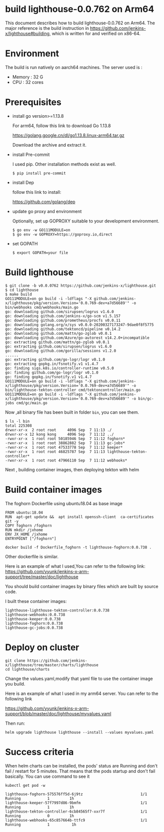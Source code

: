 # build lighthouse-0.0.762 on Arm64 

This document describes how to build lighthouse-0.0.762 on Arm64. The major reference is the build instruction in https://github.com/jenkins-x/lighthouse#building, which is written for and verified on x86-64.

# Environment
The build is run natively on aarch64 machines. The server used is :

- Memory : 32 G
- CPU : 32 cores

# Prerequisites
* install go version>=1.13.8

  For arm64, follow this link to download Go 1.13.8 

  https://golang.google.cn/dl/go1.13.8.linux-arm64.tar.gz

  Download the archive and extract it.

* install Pre-commit

  I used pip. Other installation methods exist as well.

  `$ pip install pre-commit`

* install Dep

  follow this link to install:

  https://github.com/golang/dep

* update go proxy and environment

  Optionally, set up GOPROXY suitable to your development environment.

  ```
  $ go env -w GO111MODULE=on
  $ go env -w GOPROXY=https://goproxy.io,direct
  ```

* set GOPATH

  `$ export GOPATH=your file`

# Build lighthouse

```shell
$ git clone -b v0.0.0762 https://github.com/jenkins-x/lighthouse.git
$ cd lighthouse
$ make build 
GO111MODULE=on go build -i -ldflags "-X github.com/jenkins-x/lighthouse/pkg/version.Version='0.0.769-dev+a7d56689'" -o bin/webhooks cmd/webhooks/main.go
go: downloading github.com/sirupsen/logrus v1.6.0
go: downloading github.com/jenkins-x/go-scm v1.5.157
go: downloading github.com/prometheus/procfs v0.0.11
go: downloading golang.org/x/sys v0.0.0-20200327173247-9dae0f8f5775
go: downloading github.com/tektoncd/pipeline v0.14.2
go: downloading github.com/mattn/go-zglob v0.0.1
go: downloading github.com/Azure/go-autorest v14.2.0+incompatible
go: extracting github.com/mattn/go-zglob v0.0.1
go: extracting github.com/sirupsen/logrus v1.6.0
go: downloading github.com/gorilla/sessions v1.2.0
......
go: extracting github.com/go-logr/logr v0.1.0
go: extracting gopkg.in/fsnotify.v1 v1.4.7
go: finding sigs.k8s.io/controller-runtime v0.5.0
go: finding github.com/go-logr/logr v0.1.0
go: finding gopkg.in/fsnotify.v1 v1.4.7
GO111MODULE=on go build -i -ldflags "-X github.com/jenkins-x/lighthouse/pkg/version.Version='0.0.769-dev+a7d56689'" -o bin/lighthouse-tekton-controller cmd/tektoncontroller/main.go
GO111MODULE=on go build -i -ldflags "-X github.com/jenkins-x/lighthouse/pkg/version.Version='0.0.769-dev+a7d56689'" -o bin/gc-jobs cmd/gc/main.go
```

Now ,all binary file has been built in folder `bin`, you can see them.

```
$ ls -l bin
total 225308
drwxr-xr-x  2 root root     4096 Sep  7 11:13 ./
drwxr-xr-x 12 kong kong     4096 Sep  7 11:12 ../
-rwxr-xr-x  1 root root 50185946 Sep  7 11:12 foghorn*
-rwxr-xr-x  1 root root 38862882 Sep  7 11:13 gc-jobs*
-rwxr-xr-x  1 root root 47533778 Sep  7 11:12 keeper*
-rwxr-xr-x  1 root root 46825787 Sep  7 11:13 lighthouse-tekton-controller*
-rwxr-xr-x  1 root root 47966110 Sep  7 11:12 webhooks*
```

Next , building container images, then deploying tekton  with helm
# Build container images 
The foghorn Dockerfile using ubuntu18.04 as base image

```
FROM ubuntu:18.04
RUN  apt-get update &&  apt install openssh-client  ca-certificates git -y
COPY foghorn /foghorn
RUN mkdir /jxhome
ENV JX_HOME /jxhome
ENTRYPOINT ["/foghorn"]
```

```
docker build -f Dockerfile_foghorn -t lighthouse-foghorn:0.0.738 .
```



Other dockerfile is similar.

Here is an example of what I used,You can refer to the following link: https://github.com/yyunk/jenkins-x-arm-support/tree/master/doc/lighthouse

You should build container images by binary files which are built by source code.

I built these container images:

```
lighthouse-lighthouse-tekton-controller:0.0.738
lighthouse-webhooks:0.0.738
lighthouse-keeper:0.0.738
lighthouse-foghorn:0.0.738
lighthouse-gc-jobs:0.0.738
```

# Deploy on cluster

```
git clone https://github.com/jenkins-x/lighthouse/tree/master/charts/lighthouse
cd lighthouse/charts
```

Change the values.yaml,modify that yaml file to use the container image you build.

Here is an example of what I used in my arm64 server. You can refer to the following link

https://github.com/yyunk/jenkins-x-arm-support/blob/master/doc/lighthouse/myvalues.yaml

Then run:

`helm upgrade lighthouse lighthouse --install --values myvalues.yaml`

# Success criteria
When helm charts can be installed, the pods' status are Running and don't fail / restart for 5 minutes. That means that the pods startup and don't fail basically.
You can use command to see it 

`kubectl get pod -w`

```
lighthouse-foghorn-575576ff5d-6j9tz                          1/1     Running            1         1h
lighthouse-keeper-57f7997d86-9bmfm                           1/1     Running            1         1h
lighthouse-tekton-controller-6cb84565f7-xxr7f                1/1     Running            0         1h
lighthouse-webhooks-65c857664b-ttfc9                         1/1     Running            1          1h
```

